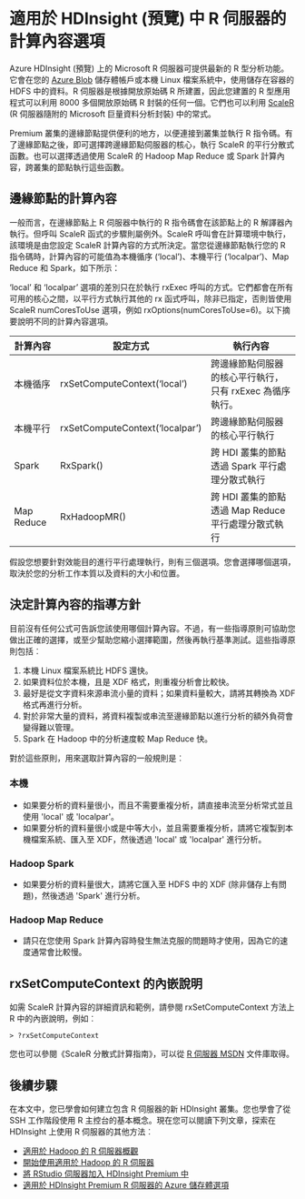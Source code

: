 <properties
   pageTitle="適用於 HDInsight (預覽) 中 R 伺服器的計算內容選項 | Microsoft Azure"
   description="了解 HDInsight (預覽) 中 R 伺服器之使用者可用的不同計算內容選項"
   services="HDInsight"
   documentationCenter=""
   authors="jeffstokes72"
   manager="paulettem"
   editor="cgronlun"
/>

<tags
   ms.service="HDInsight"
   ms.devlang="R"
   ms.topic="article"
   ms.tgt_pltfrm="na"
   ms.workload="data-services"
   ms.date="07/21/2016"
   ms.author="jeffstok"
/>

# 適用於 HDInsight (預覽) 中 R 伺服器的計算內容選項

Azure HDInsight (預覽) 上的 Microsoft R 伺服器可提供最新的 R 型分析功能。它會在您的 [Azure Blob](../storage/storage-introduction.md "Azure Blob 儲存體") 儲存體帳戶或本機 Linux 檔案系統中，使用儲存在容器的 HDFS 中的資料。R 伺服器是根據開放原始碼 R 所建置，因此您建置的 R 型應用程式可以利用 8000 多個開放原始碼 R 封裝的任何一個。它們也可以利用 [ScaleR](http://www.revolutionanalytics.com/revolution-r-enterprise-scaler "Revolution Analytics ScaleR") (R 伺服器隨附的 Microsoft 巨量資料分析封裝) 中的常式。

Premium 叢集的邊緣節點提供便利的地方，以便連接到叢集並執行 R 指令碼。有了邊緣節點之後，即可選擇跨邊緣節點伺服器的核心，執行 ScaleR 的平行分散式函數。也可以選擇透過使用 ScaleR 的 Hadoop Map Reduce 或 Spark 計算內容，跨叢集的節點執行這些函數。

## 邊緣節點的計算內容

一般而言，在邊緣節點上 R 伺服器中執行的 R 指令碼會在該節點上的 R 解譯器內執行。但呼叫 ScaleR 函式的步驟則屬例外。ScaleR 呼叫會在計算環境中執行，該環境是由您設定 ScaleR 計算內容的方式所決定。當您從邊緣節點執行您的 R 指令碼時，計算內容的可能值為本機循序 (‘local’)、本機平行 (‘localpar’)、Map Reduce 和 Spark，如下所示：

‘local’ 和 ‘localpar’ 選項的差別只在於執行 rxExec 呼叫的方式。它們都會在所有可用的核心之間，以平行方式執行其他的 rx 函式呼叫，除非已指定，否則皆使用 ScaleR numCoresToUse 選項，例如 rxOptions(numCoresToUse=6)。以下摘要說明不同的計算內容選項。

| 計算內容 | 設定方式 | 執行內容 |
|------------------|---------------------------------|---------------------------------------------------------------------------------------|
| 本機循序 | rxSetComputeContext(‘local’) | 跨邊緣節點伺服器的核心平行執行，只有 rxExec 為循序執行。 |
| 本機平行 | rxSetComputeContext(‘localpar’) | 跨邊緣節點伺服器的核心平行執行 |
| Spark | RxSpark() | 跨 HDI 叢集的節點透過 Spark 平行處理分散式執行 |
| Map Reduce | RxHadoopMR() | 跨 HDI 叢集的節點透過 Map Reduce 平行處理分散式執行 |


假設您想要針對效能目的進行平行處理執行，則有三個選項。您會選擇哪個選項，取決於您的分析工作本質以及資料的大小和位置。

## 決定計算內容的指導方針

目前沒有任何公式可告訴您該使用哪個計算內容。不過，有一些指導原則可協助您做出正確的選擇，或至少幫助您縮小選擇範圍，然後再執行基準測試。這些指導原則包括︰

1.	本機 Linux 檔案系統比 HDFS 還快。
2.	如果資料位於本機，且是 XDF 格式，則重複分析會比較快。
3.	最好是從文字資料來源串流小量的資料；如果資料量較大，請將其轉換為 XDF 格式再進行分析。
4.	對於非常大量的資料，將資料複製或串流至邊緣節點以進行分析的額外負荷會變得難以管理。
5.	Spark 在 Hadoop 中的分析速度較 Map Reduce 快。

對於這些原則，用來選取計算內容的一般規則是︰

### 本機

- 如果要分析的資料量很小，而且不需要重複分析，請直接串流至分析常式並且使用 'local' 或 'localpar'。
- 如果要分析的資料量很小或是中等大小，並且需要重複分析，請將它複製到本機檔案系統、匯入至 XDF，然後透過 'local' 或 'localpar' 進行分析。

### Hadoop Spark

- 如果要分析的資料量很大，請將它匯入至 HDFS 中的 XDF (除非儲存上有問題)，然後透過 'Spark' 進行分析。

### Hadoop Map Reduce

- 請只在您使用 Spark 計算內容時發生無法克服的問題時才使用，因為它的速度通常會比較慢。

## rxSetComputeContext 的內嵌說明

如需 ScaleR 計算內容的詳細資訊和範例，請參閱 rxSetComputeContext 方法上 R 中的內嵌說明，例如︰

    > ?rxSetComputeContext

您也可以參閱《ScaleR 分散式計算指南》，可以從 [R 伺服器 MSDN](https://msdn.microsoft.com/library/mt674634.aspx "MSDN 上的 R 伺服器") 文件庫取得。


## 後續步驟

在本文中，您已學會如何建立包含 R 伺服器的新 HDInsight 叢集。您也學會了從 SSH 工作階段使用 R 主控台的基本概念。現在您可以閱讀下列文章，探索在 HDInsight 上使用 R 伺服器的其他方法︰

- [適用於 Hadoop 的 R 伺服器概觀](hdinsight-hadoop-r-server-overview.md)
- [開始使用適用於 Hadoop 的 R 伺服器](hdinsight-hadoop-r-server-get-started.md)
- [將 RStudio 伺服器加入 HDInsight Premium 中](hdinsight-hadoop-r-server-install-r-studio.md)
- [適用於 HDInsight Premium R 伺服器的 Azure 儲存體選項](hdinsight-hadoop-r-server-storage.md)

<!---HONumber=AcomDC_0727_2016-->